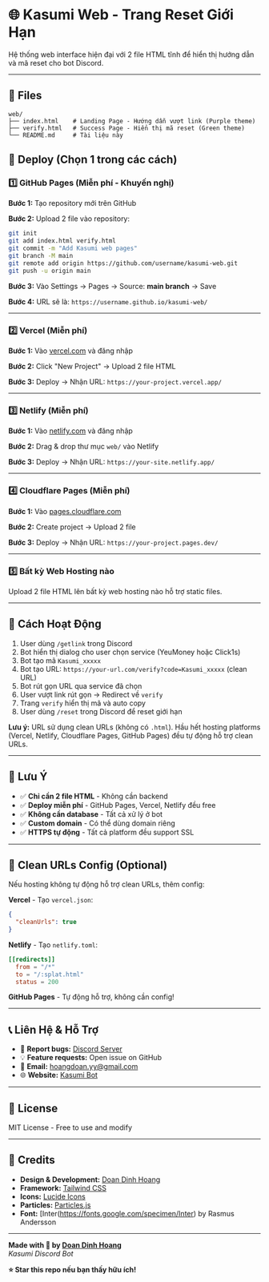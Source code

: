 # 🌐 Kasumi Web - Trang Reset Giới Hạn

Hệ thống web interface hiện đại với 2 file HTML tĩnh để hiển thị hướng dẫn và mã reset cho bot Discord.

---

## 📁 Files

```
web/
├── index.html    # Landing Page - Hướng dẫn vượt link (Purple theme)
├── verify.html   # Success Page - Hiển thị mã reset (Green theme)
└── README.md     # Tài liệu này
```

## 🚀 Deploy (Chọn 1 trong các cách)

### 1️⃣ GitHub Pages (Miễn phí - Khuyến nghị)

**Bước 1:** Tạo repository mới trên GitHub

**Bước 2:** Upload 2 file vào repository:
```bash
git init
git add index.html verify.html
git commit -m "Add Kasumi web pages"
git branch -M main
git remote add origin https://github.com/username/kasumi-web.git
git push -u origin main
```

**Bước 3:** Vào Settings → Pages → Source: **main branch** → Save

**Bước 4:** URL sẽ là: `https://username.github.io/kasumi-web/`

---

### 2️⃣ Vercel (Miễn phí)

**Bước 1:** Vào [vercel.com](https://vercel.com) và đăng nhập

**Bước 2:** Click "New Project" → Upload 2 file HTML

**Bước 3:** Deploy → Nhận URL: `https://your-project.vercel.app/`

---

### 3️⃣ Netlify (Miễn phí)

**Bước 1:** Vào [netlify.com](https://netlify.com) và đăng nhập

**Bước 2:** Drag & drop thư mục `web/` vào Netlify

**Bước 3:** Deploy → Nhận URL: `https://your-site.netlify.app/`

---

### 4️⃣ Cloudflare Pages (Miễn phí)

**Bước 1:** Vào [pages.cloudflare.com](https://pages.cloudflare.com)

**Bước 2:** Create project → Upload 2 file

**Bước 3:** Deploy → Nhận URL: `https://your-project.pages.dev/`

---

### 5️⃣ Bất kỳ Web Hosting nào

Upload 2 file HTML lên bất kỳ web hosting nào hỗ trợ static files.

---

## 🔗 Cách Hoạt Động

1. User dùng `/getlink` trong Discord
2. Bot hiển thị dialog cho user chọn service (YeuMoney hoặc Click1s)
3. Bot tạo mã `Kasumi_xxxxx`
4. Bot tạo URL: `https://your-url.com/verify?code=Kasumi_xxxxx` (clean URL)
5. Bot rút gọn URL qua service đã chọn
6. User vượt link rút gọn → Redirect về `verify`
7. Trang `verify` hiển thị mã và auto copy
8. User dùng `/reset` trong Discord để reset giới hạn

**Lưu ý:** URL sử dụng clean URLs (không có `.html`). Hầu hết hosting platforms (Vercel, Netlify, Cloudflare Pages, GitHub Pages) đều tự động hỗ trợ clean URLs.

---

## 📝 Lưu Ý

- ✅ **Chỉ cần 2 file HTML** - Không cần backend
- ✅ **Deploy miễn phí** - GitHub Pages, Vercel, Netlify đều free
- ✅ **Không cần database** - Tất cả xử lý ở bot
- ✅ **Custom domain** - Có thể dùng domain riêng
- ✅ **HTTPS tự động** - Tất cả platform đều support SSL

---

## 🔧 Clean URLs Config (Optional)

Nếu hosting không tự động hỗ trợ clean URLs, thêm config:

**Vercel** - Tạo `vercel.json`:
```json
{
  "cleanUrls": true
}
```

**Netlify** - Tạo `netlify.toml`:
```toml
[[redirects]]
  from = "/*"
  to = "/:splat.html"
  status = 200
```

**GitHub Pages** - Tự động hỗ trợ, không cần config!

---

## 📞 Liên Hệ & Hỗ Trợ

- 🐛 **Report bugs:** [Discord Server](https://discord.gg/Kasumi)
- 💡 **Feature requests:** Open issue on GitHub
- 📧 **Email:** hoangdoan.yy@gmail.com
- 🌐 **Website:** [Kasumi Bot](https://discord.gg/Kasumi)

---

## 📄 License

MIT License - Free to use and modify

---

## 🌟 Credits

- **Design & Development:** [Doan Dinh Hoang](https://discord.gg/Kasumi)
- **Framework:** [Tailwind CSS](https://tailwindcss.com)
- **Icons:** [Lucide Icons](https://lucide.dev)
- **Particles:** [Particles.js](https://vincentgarreau.com/particles.js/)
- **Font:** [Inter(https://fonts.google.com/specimen/Inter) by Rasmus Andersson

---

**Made with 💜 by [Doan Dinh Hoang](https://discord.gg/Kasumi)**  
*Kasumi Discord Bot*

**⭐ Star this repo nếu bạn thấy hữu ích!**
